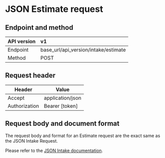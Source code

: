 # JSON Estimate request

## Endpoint and method

| API version | v1                                   |
|:------------|:-------------------------------------|
| Endpoint    | base_url/api_version/intake/estimate |
| Method      | POST                                 |

## Request header

| Header        | Value            |
|---------------|------------------|
| Accept        | application/json |
| Authorization | Bearer [token]   |

## Request body and document format

The request body and format for an Estimate request are the exact same as the JSON Intake Request. 

Please refer to the [JSON Intake documentation](intake_json.md).